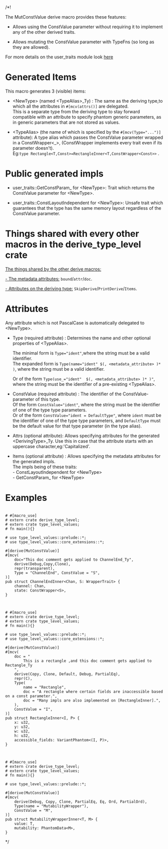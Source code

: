 /*! 

The MutConstValue derive macro provides these features:

- Allows using the ConstValue parameter without requiring it to implement any 
    of the other derived traits.

- Allows mutating the ConstValue parameter with TypeFns (so long as they are allowed).


For more details on the user_traits module look [here](../../user_traits/index.html)


# Generated Items

This macro generates 3 (visible) items:

- \<NewType\> (named \<TypeAlias\>\_Ty) :
    The same as the deriving type,to which all the attributes in 
    `#[mcv(attrs()]` are delegated.
    <br>
    This is a separate type from the deriving type to stay forward compatible with 
    an attribute to specify phantom generic parameters,
    as in generic parameters that are not stored as values.

- \<TypeAlias\> (the name of which is specified by the `#[mcv(Type="...")]` attribute):
    A type alias which passes the ConstValue parameter wrapped in a ConstWrapper\<\_\>,
    (ConstWrapper implements every trait even if its  parameter doesn't).<br>
    Eg:`type Rectangle<T,Const>=RectangleInner<T,ConstWrapper<Const>>` .

# Public generated impls

- user_traits::GetConstParam_ for \<NewType\>:
    Trait which returns the ConstValue parameter for \<NewType\>.

- user_traits::ConstLayoutIndependent for \<NewType\>:
    Unsafe trait which guarantees that the type has the same memory layout regardless of the 
    ConstValue parameter.


# Things shared with every other macros in the derive_type_level crate

[ The things shared by the other derive macros: ](../attribute_shared/index.html)

[- The metadata attributes:](../attribute_shared.index#metadata-attributes)
    `bound`/`attr`/`doc`.

[- Attributes on the deriving type:](../attribute_shared.index#attributes-on-a-typevariant)
    `SkipDerive`/`PrintDerive`/`Items`.

# Attributes

Any attribute which is not PascalCase is automatically delegated to \<NewType\>.

- Type (required attribute) :
    Determines the name and other optional properties of \<TypeAlias>.
    
    The minimal form is `Type="ident"`,where the string must be a valid identifier.<br>
    The expanded form is `Type(name="ident" $(, <metadata_attribute> )* )`,
    where the string must be a valid identifier.
    
    Or of the form `Type(use_="ident"  $(, <metadata_attribute> )* )"`,
    where the string must be the identifier of a pre-existing \<TypeAlias>.<br>

- ConstValue (required attribute) :
    The identifier of the ConstValue-parameter of this type.<br>
    Of the form `ConstValue="ident"`,
    where the string must be the identifier of one of the type type parameters.
    <br>
    Or of the form `ConstValue="ident = DefaultType"`,
    where `ident` must be the identifier of one of the type type parameters,
    and `DefaultType` must be the default value for that type parameter (in the type alias).

- Attrs (optional attribute):
    Allows specifying attributes for the generated \<DerivingType\>\_Ty.
    Use this in case that the attribute starts with an uppercase character,eg:'Capitalized'.

- Items  (optional attribute) : 
    Allows specifying the metadata attributes for the generated impls.
    <br>
    The impls being of these traits:
    <br>- ConstLayoutIndependent for \<NewType\>
    <br>- GetConstParam_ for \<NewType\>


# Examples

```

# #[macro_use]
# extern crate derive_type_level;
# extern crate type_level_values;
# fn main(){}

# use type_level_values::prelude::*;
# use type_level_values::core_extensions::*;

#[derive(MutConstValue)]
#[mcv(
    doc="This doc comment gets applied to ChannelEnd_Ty",
    derive(Debug,Copy,Clone),
    repr(transparent),
    Type = "ChannelEnd", ConstValue = "S",
)]
pub struct ChannelEndInner<Chan, S: WrapperTrait> {
    channel: Chan,
    state: ConstWrapper<S>,
}

```

```


# #[macro_use]
# extern crate derive_type_level;
# extern crate type_level_values;
# fn main(){}

# use type_level_values::prelude::*;
# use type_level_values::core_extensions::*;

#[derive(MutConstValue)]
#[mcv(
    doc = "
        This is a rectangle ,and this doc comment gets applied to Rectangle_Ty
    ",
    derive(Copy, Clone, Default, Debug, PartialEq),
    repr(C),
    Type(
        name = "Rectangle",
        doc = "A rectangle where certain fields are inaccessible based on a const parameter.",
        doc = "Many impls are also implemented on [RectangleInner].",
    ),
    ConstValue = "I",
)]
pub struct RectangleInner<I, P> {
    x: u32,
    y: u32,
    w: u32,
    h: u32,
    accessible_fields: VariantPhantom<(I, P)>,
}

```

```


# #[macro_use]
# extern crate derive_type_level;
# extern crate type_level_values;
# fn main(){}

# use type_level_values::prelude::*;

#[derive(MutConstValue)]
#[mcv(
    derive(Debug, Copy, Clone, PartialEq, Eq, Ord, PartialOrd),
    Type(name = "MutabilityWrapper"),
    ConstValue = "M",
)]
pub struct MutabilityWrapperInner<T, M> {
    value: T,
    mutability: PhantomData<M>,
}

```

*/
